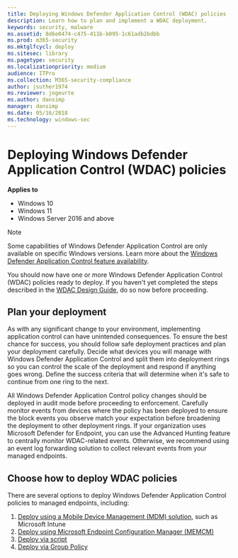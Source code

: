 ```yaml
---
title: Deploying Windows Defender Application Control (WDAC) policies (Windows)
description: Learn how to plan and implement a WDAC deployment.
keywords: security, malware
ms.assetid: 8d6e0474-c475-411b-b095-1c61adb2bdbb
ms.prod: m365-security
ms.mktglfcycl: deploy
ms.sitesec: library
ms.pagetype: security
ms.localizationpriority: medium
audience: ITPro
ms.collection: M365-security-compliance
author: jsuther1974
ms.reviewer: jogeurte
ms.author: dansimp
manager: dansimp
ms.date: 05/16/2018
ms.technology: windows-sec
---
```


# Deploying Windows Defender Application Control (WDAC) policies

**Applies to**

- Windows 10
- Windows 11
- Windows Server 2016 and above

> [!NOTE]
> Some capabilities of Windows Defender Application Control are only available on specific Windows versions. Learn more about the [Windows Defender Application Control feature availability](feature-availability.md).

You should now have one or more Windows Defender Application Control (WDAC) policies ready to deploy. If you haven't yet completed the steps described in the [WDAC Design Guide](windows-defender-application-control-design-guide.md), do so now before proceeding.

## Plan your deployment

As with any significant change to your environment, implementing application control can have unintended consequences. To ensure the best chance for success, you should follow safe deployment practices and plan your deployment carefully. Decide what devices you will manage with Windows Defender Application Control and split them into deployment rings so you can control the scale of the deployment and respond if anything goes wrong. Define the success criteria that will determine when it's safe to continue from one ring to the next.

All Windows Defender Application Control policy changes should be deployed in audit mode before proceeding to enforcement. Carefully monitor events from devices where the policy has been deployed to ensure the block events you observe match your expectation before broadening the deployment to other deployment rings. If your organization uses Microsoft Defender for Endpoint, you can use the Advanced Hunting feature to centrally monitor WDAC-related events. Otherwise, we recommend using an event log forwarding solution to collect relevant events from your managed endpoints.

## Choose how to deploy WDAC policies

There are several options to deploy Windows Defender Application Control policies to managed endpoints, including:

1. [Deploy using a Mobile Device Management (MDM) solution](deploy-windows-defender-application-control-policies-using-intune.md), such as Microsoft Intune
2. [Deploy using Microsoft Endpoint Configuration Manager (MEMCM)](deployment/deploy-wdac-policies-with-memcm.md)
3. [Deploy via script](deployment/deploy-wdac-policies-with-script.md)
4. [Deploy via Group Policy](deploy-windows-defender-application-control-policies-using-group-policy.md)
